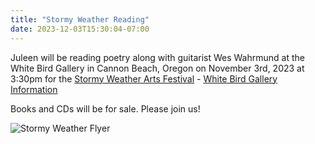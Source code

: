```yaml
---
title: "Stormy Weather Reading"
date: 2023-12-03T15:30:04-07:00
---
```


Juleen will be reading poetry along with guitarist Wes Wahrmund at the White Bird Gallery in Cannon Beach, Oregon on November 3rd, 2023 at 3:30pm for the [Stormy Weather Arts Festival](https://www.cannonbeach.org/events-and-festivals/arts-events/stormy-weather-arts-festival/) - [White Bird Gallery Information](https://whitebirdgallery.com/8996b78e-57fb-40a4-ad53-3f3e04956ff2)

Books and CDs will be for sale. Please join us!

![Stormy Weather Flyer](/images/swaf_2023_flyer.jpg)